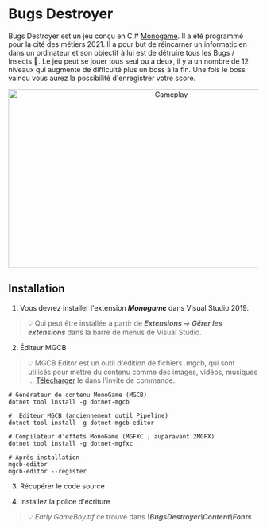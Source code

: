 # Bugs Destroyer

Bugs Destroyer est un jeu conçu en C.# [Monogame](https://www.monogame.net/). Il a été programmé pour la cité des métiers 2021. Il a pour but de réincarner un informaticien dans un ordinateur et son objectif à lui est de détruire tous les Bugs / Insects :ant:. Le jeu peut se jouer tous seul ou a deux, il y a un nombre de 12 niveaux qui augmente de difficulté plus un boss à la fin. Une fois le boss vaincu vous aurez la possibilité d'enregistrer votre score.

<p align="center">
  <img src="https://github.com/AlecInfo/BugsDestroyer/blob/master/Doc/GifTroKoul.gif?raw=true" alt="Gameplay" Width="640" Height="360">
</p>                                                                                                                                  

## Installation

1. Vous devrez installer l'extension ***Monogame*** dans Visual Studio 2019.
> :bulb: Qui peut être installée à partir de ***Extensions -> Gérer les extensions*** dans la barre de menus de  Visual Studio. 

2. Éditeur MGCB
> :bulb: MGCB Editor est un outil d'édition de fichiers .mgcb, qui sont utilisés pour mettre du 
contenu comme des images, vidéos, musiques ...
[Télécharger](https://docs.monogame.net/articles/tools/mgcb_editor.html) le dans l'invite de commande.

```shell
# Générateur de contenu MonoGame (MGCB)
dotnet tool install -g dotnet-mgcb

#  Éditeur MGCB (anciennement outil Pipeline)
dotnet tool install -g dotnet-mgcb-editor

# Compilateur d'effets MonoGame (MGFXC ; auparavant 2MGFX)
dotnet tool install -g dotnet-mgfxc

# Après installation
mgcb-editor
mgcb-editor --register
```

3. Récupérer le code source 

4. Installez la police d'écriture
> :bulb: *Early GameBoy.ttf* ce trouve dans ***\BugsDestroyer\Content\Fonts***
